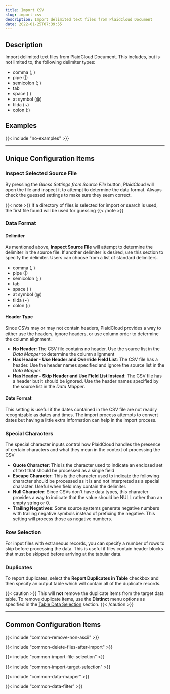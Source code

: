 ```yaml
---
title: Import CSV
slug: import-csv
description: Import delimited text files from PlaidCloud Document
date: 2022-01-25T07:39:55
---
```


## Description

Import delimited text files from PlaidCloud Document. This includes, but is not limited to, the following delimiter types:
* comma (, )
* pipe (|)
* semicolon (; )
* tab
* space ( )
* at symbol (@)
* tilda (~)
* colon (:)

## Examples

{{< include "no-examples" >}}

---

## Unique Configuration Items

### Inspect Selected Source File

By pressing the *Guess Settings from Source File* button, PlaidCloud will open the file and inspect it to attempt to determine the data format.  Always check
the guessed settings to make sure they seem correct.

{{< note >}}
If a directory of files is selected for import or search is used, the first file found will be used for guessing
{{< /note >}}

### Data Format

#### Delimiter
As mentioned above, **Inspect Source File** will attempt to determine the delimiter in the source file. If another delimiter is desired, use this 
section to specify the delimiter. Users can choose from a list of standard delimiters.
* comma (, )
* pipe (|)
* semicolon (; )
* tab
* space ( )
* at symbol (@)
* tilda (~)
* colon (:)

#### Header Type

Since CSVs may or may not contain headers, PlaidCloud provides a way to either use the headers, ignore headers, or use column order to determine the column alignment.
* **No Header**: The CSV file contains no header.  Use the source list in the *Data Mapper* to determine the column alignment
* **Has Header - Use Header and Override Field List**: The CSV file has a header.  Use the header names specified and ignore the source list in the *Data Mapper*.
* **Has Header - Skip Header and Use Field List Instead**: The CSV file has a header but it should be ignored.  Use the header names specified by the source list in the *Data Mapper*.

#### Date Format

This setting is useful if the dates contained in the CSV file are not readily recognizable as dates and times.  The import process attempts to convert dates but having a little extra information
can help in the import process.

### Special Characters

The special character inputs control how PlaidCloud handles the presence of certain characters and what they mean in the context of processing the CSV
 * **Quote Character**: This is the character used to indicate an enclosed set of text that should be processed as a single field
 * **Escape Character**: This is the character used to indicate the following character should be processed as it is and not interpreted as a special character.  Useful when field may contain the delimiter.
 * **Null Character**: Since CSVs don't have data types, this character provides a way to indicate that the value should be NULL rather than an empty string or 0.
 * **Trailing Negatives**: Some source systems generate negative numbers with trailing negative symbols instead of prefixing the negative.  This setting will process those as negative numbers.

### Row Selection

For input files with extraneous records, you can specify a number of rows to skip before processing the data.  This is useful if files contain header blocks that must be skipped before arriving at the tabular data.

### Duplicates

To report duplicates, select the **Report Duplicates in Table** checkbox and then specify an output table which will contain all of the duplicate records.

{{< caution >}}
This will **not** remove the duplicate items from the target data table. To remove duplicate items, use the **Distinct** menu options as specified in the [Table Data Selection](../transforms/common_features#table-data-selection) section.
{{< /caution >}}

---

## Common Configuration Items

{{< include "common-remove-non-ascii" >}}

{{< include "common-delete-files-after-import" >}}

{{< include "common-import-file-selection" >}}

{{< include "common-import-target-selection" >}}

{{< include "common-data-mapper" >}}

{{< include "common-data-filter" >}}
